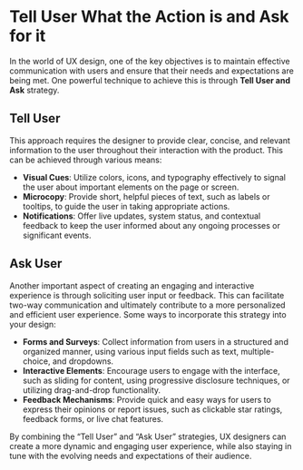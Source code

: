 # Tell User What the Action is and Ask for it

In the world of UX design, one of the key objectives is to maintain effective communication with users and ensure that their needs and expectations are being met. One powerful technique to achieve this is through **Tell User and Ask** strategy.

## Tell User

This approach requires the designer to provide clear, concise, and relevant information to the user throughout their interaction with the product. This can be achieved through various means:

- **Visual Cues**: Utilize colors, icons, and typography effectively to signal the user about important elements on the page or screen.
- **Microcopy**: Provide short, helpful pieces of text, such as labels or tooltips, to guide the user in taking appropriate actions.
- **Notifications**: Offer live updates, system status, and contextual feedback to keep the user informed about any ongoing processes or significant events.

## Ask User

Another important aspect of creating an engaging and interactive experience is through soliciting user input or feedback. This can facilitate two-way communication and ultimately contribute to a more personalized and efficient user experience. Some ways to incorporate this strategy into your design:

- **Forms and Surveys**: Collect information from users in a structured and organized manner, using various input fields such as text, multiple-choice, and dropdowns.
- **Interactive Elements**: Encourage users to engage with the interface, such as sliding for content, using progressive disclosure techniques, or utilizing drag-and-drop functionality.
- **Feedback Mechanisms**: Provide quick and easy ways for users to express their opinions or report issues, such as clickable star ratings, feedback forms, or live chat features.

By combining the “Tell User” and “Ask User” strategies, UX designers can create a more dynamic and engaging user experience, while also staying in tune with the evolving needs and expectations of their audience.
